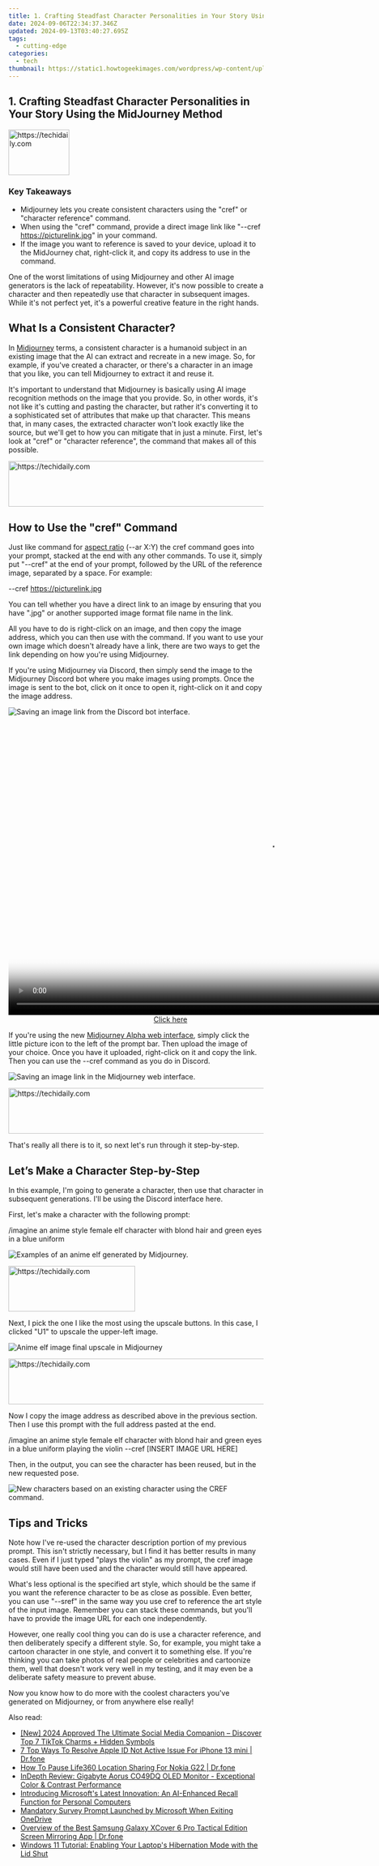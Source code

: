 ```yaml
---
title: 1. Crafting Steadfast Character Personalities in Your Story Using the MidJourney Method
date: 2024-09-06T22:34:37.346Z
updated: 2024-09-13T03:40:27.695Z
tags:
  - cutting-edge
categories:
  - tech
thumbnail: https://static1.howtogeekimages.com/wordpress/wp-content/uploads/2024/07/character-sheet-of-anime-fantasy-elf-warrior-seen-from-different-poses.png
---
```


## 1. Crafting Steadfast Character Personalities in Your Story Using the MidJourney Method

<!-- affiliate ads begin -->
<a href="https://aligracehair.sjv.io/c/5597632/2135393/19272" target="_top" id="2135393">
  <img src="//a.impactradius-go.com/display-ad/19272-2135393" border="0" alt="https://techidaily.com" width="120" height="90"/>
</a>
<img height="0" width="0" src="https://aligracehair.sjv.io/i/5597632/2135393/19272" style="position:absolute;visibility:hidden;" border="0" />
<!-- affiliate ads end -->

### Key Takeaways

* Midjourney lets you create consistent characters using the "cref" or "character reference" command.
* When using the "cref" command, provide a direct image link like "--cref https://picturelink.jpg" in your command.
* If the image you want to reference is saved to your device, upload it to the MidJourney chat, right-click it, and copy its address to use in the command.

 One of the worst limitations of using Midjourney and other AI image generators is the lack of repeatability. However, it's now possible to create a character and then repeatedly use that character in subsequent images. While it's not perfect yet, it's a powerful creative feature in the right hands.

##  What Is a Consistent Character?

 In [Midjourney](https://buynow-tips.techidaily.com/review-of-audews-portable-air-compressor-unmatched-portability-and-dependability/) terms, a consistent character is a humanoid subject in an existing image that the AI can extract and recreate in a new image. So, for example, if you've created a character, or there's a character in an image that you like, you can tell Midjourney to extract it and reuse it.

 It's important to understand that Midjourney is basically using AI image recognition methods on the image that you provide. So, in other words, it's not like it's cutting and pasting the character, but rather it's converting it to a sophisticated set of attributes that make up that character. This means that, in many cases, the extracted character won't look exactly like the source, but we'll get to how you can mitigate that in just a minute. First, let's look at "cref" or "character reference", the command that makes all of this possible.

<!-- affiliate ads begin -->
<a href="https://aidotcom.pxf.io/c/5597632/2134500/19576" target="_top" id="2134500">
  <img src="//a.impactradius-go.com/display-ad/19576-2134500" border="0" alt="https://techidaily.com" width="600" height="90"/>
</a>
<img height="0" width="0" src="https://aidotcom.pxf.io/i/5597632/2134500/19576" style="position:absolute;visibility:hidden;" border="0" />
<!-- affiliate ads end -->

##  How to Use the "cref" Command

 Just like command for [aspect ratio](https://youtube-lab.techidaily.com/gateway-to-youtube-entrepreneurship-the-best-10-easy-to-create-channels/) (--ar X:Y) the cref command goes into your prompt, stacked at the end with any other commands. To use it, simply put "--cref" at the end of your prompt, followed by the URL of the reference image, separated by a space. For example:

--cref https://picturelink.jpg
                    

 You can tell whether you have a direct link to an image by ensuring that you have ".jpg" or another supported image format file name in the link.

 All you have to do is right-click on an image, and then copy the image address, which you can then use with the command. If you want to use your own image which doesn't already have a link, there are two ways to get the link depending on how you're using Midjourney.

 If you're using Midjourney via Discord, then simply send the image to the Midjourney Discord bot where you make images using prompts. Once the image is sent to the bot, click on it once to open it, right-click on it and copy the image address.

![Saving an image link from the Discord bot interface.](https://static1.howtogeekimages.com/wordpress/wp-content/uploads/2024/07/saving-an-image-link-from-the-discord-bot-interface.png) 

<!-- affiliate ads begin -->
<span id="1155462">
					<video width="1024" height="576" style="cursor:pointer"
           poster="//a.impactradius-go.com/display-clicktoplayimage/1155462.png"
           onclick="if(!this.playClicked){this.play();this.setAttribute('controls',true);this.playClicked=true;}">
	   <source src="//a.impactradius-go.com/display-ad/14559-1155462">
	   <img src="//a.impactradius-go.com/display-clicktoplayimage/1155462.png" style="border: none; height: 100%; width: 100%; object-fit: contain">
	</video>
	<div style="width:640px;text-align:center"><a href="javascript:window.open(decodeURIComponent('https%3A%2F%2Fpropmoneyinc.pxf.io%2Fc%2F5597632%2F1155462%2F14559'), '_blank');void(0);">Click here</a></div>
</span>
<img height="0" width="0" src="https://imp.pxf.io/i/5597632/1155462/14559" style="position:absolute;visibility:hidden;" border="0" />
<!-- affiliate ads end -->

 If you're using the new [Midjourney Alpha web interface](https://vp-tips.techidaily.com/new-2024-approved-heaviest-lifting-uavs-the-definitive-top-10/), simply click the little picture icon to the left of the prompt bar. Then upload the image of your choice. Once you have it uploaded, right-click on it and copy the link. Then you can use the --cref command as you do in Discord.

![Saving an image link in the Midjourney web interface.](https://static1.howtogeekimages.com/wordpress/wp-content/uploads/2024/07/screenshot-2024-07-30-at-14-10-50.png) 

<!-- affiliate ads begin -->
<a href="https://appsumo.8odi.net/c/5597632/2123736/7443" target="_top" id="2123736">
  <img src="//a.impactradius-go.com/display-ad/7443-2123736" border="0" alt="https://techidaily.com" width="728" height="90"/>
</a>
<img height="0" width="0" src="https://appsumo.8odi.net/i/5597632/2123736/7443" style="position:absolute;visibility:hidden;" border="0" />
<!-- affiliate ads end -->

 That's really all there is to it, so next let's run through it step-by-step.

##  Let’s Make a Character Step-by-Step

 In this example, I'm going to generate a character, then use that character in subsequent generations. I'll be using the Discord interface here.

 First, let's make a character with the following prompt:

/imagine an anime style female elf character with blond hair and green eyes in a blue uniform

![Examples of an anime elf generated by Midjourney.](https://static1.howtogeekimages.com/wordpress/wp-content/uploads/2024/07/examples-of-an-anime-elf-generated-by-midjourney.png) 

<!-- affiliate ads begin -->
<a href="https://aligracehair.sjv.io/c/5597632/2115930/19272" target="_top" id="2115930">
  <img src="//a.impactradius-go.com/display-ad/19272-2115930" border="0" alt="https://techidaily.com" width="250" height="90"/>
</a>
<img height="0" width="0" src="https://aligracehair.sjv.io/i/5597632/2115930/19272" style="position:absolute;visibility:hidden;" border="0" />
<!-- affiliate ads end -->

 Next, I pick the one I like the most using the upscale buttons. In this case, I clicked "U1" to upscale the upper-left image.

![Anime elf image final upscale in Midjourney](https://static1.howtogeekimages.com/wordpress/wp-content/uploads/2024/07/screenshot-2024-07-30-at-14-13-03.png) 

<!-- affiliate ads begin -->
<a href="https://ephamedtechinc.pxf.io/c/5597632/2136624/26400" target="_top" id="2136624">
  <img src="//a.impactradius-go.com/display-ad/26400-2136624" border="0" alt="https://techidaily.com" width="728" height="90"/>
</a>
<img height="0" width="0" src="https://ephamedtechinc.pxf.io/i/5597632/2136624/26400" style="position:absolute;visibility:hidden;" border="0" />
<!-- affiliate ads end -->

 Now I copy the image address as described above in the previous section. Then I use this prompt with the full address pasted at the end.

/imagine an anime style female elf character with blond hair and green eyes in a blue uniform playing the violin --cref [INSERT IMAGE URL HERE]
                    

 Then, in the output, you can see the character has been reused, but in the new requested pose.

![New characters based on an existing character using the CREF command.](https://static1.howtogeekimages.com/wordpress/wp-content/uploads/2024/07/new-characters-based-on-an-existing-character-using-the-cref-command.png) 

##  Tips and Tricks

 Note how I've re-used the character description portion of my previous prompt. This isn't strictly necessary, but I find it has better results in many cases. Even if I just typed "plays the violin" as my prompt, the cref image would still have been used and the character would still have appeared.

 What's less optional is the specified art style, which should be the same if you want the reference character to be as close as possible. Even better, you can use "--sref" in the same way you use cref to reference the art style of the input image. Remember you can stack these commands, but you'll have to provide the image URL for each one independently.

 However, one really cool thing you can do is use a character reference, and then deliberately specify a different style. So, for example, you might take a cartoon character in one style, and convert it to something else. If you're thinking you can take photos of real people or celebrities and cartoonize them, well that doesn't work very well in my testing, and it may even be a deliberate safety measure to prevent abuse.

 Now you know how to do more with the coolest characters you've generated on Midjourney, or from anywhere else really!

<ins class="adsbygoogle"
     style="display:block"
     data-ad-format="autorelaxed"
     data-ad-client="ca-pub-7571918770474297"
     data-ad-slot="1223367746"></ins>

<ins class="adsbygoogle"
     style="display:block"
     data-ad-client="ca-pub-7571918770474297"
     data-ad-slot="8358498916"
     data-ad-format="auto"
     data-full-width-responsive="true"></ins>

<span class="atpl-alsoreadstyle">Also read:</span>
<div><ul>
<li><a href="https://tiktok-clips.techidaily.com/new-2024-approved-the-ultimate-social-media-companion-discover-top-7-tiktok-charms-plus-hidden-symbols/"><u>[New] 2024 Approved The Ultimate Social Media Companion – Discover Top 7 TikTok Charms + Hidden Symbols</u></a></li>
<li><a href="https://iphone-unlock.techidaily.com/7-top-ways-to-resolve-apple-id-not-active-issue-for-iphone-13-mini-drfone-by-drfone-ios/"><u>7 Top Ways To Resolve Apple ID Not Active Issue For iPhone 13 mini | Dr.fone</u></a></li>
<li><a href="https://location-social.techidaily.com/how-to-pause-life360-location-sharing-for-nokia-g22-drfone-by-drfone-virtual-android/"><u>How To Pause Life360 Location Sharing For Nokia G22 | Dr.fone</u></a></li>
<li><a href="https://hardware-tips.techidaily.com/indepth-review-gigabyte-aorus-co49dq-oled-monitor-exceptional-color-and-contrast-performance/"><u>InDepth Review: Gigabyte Aorus CO49DQ OLED Monitor - Exceptional Color & Contrast Performance</u></a></li>
<li><a href="https://some-skills.techidaily.com/introducing-microsofts-latest-innovation-an-ai-enhanced-recall-function-for-personal-computers/"><u>Introducing Microsoft's Latest Innovation: An AI-Enhanced Recall Function for Personal Computers</u></a></li>
<li><a href="https://some-skills.techidaily.com/mandatory-survey-prompt-launched-by-microsoft-when-exiting-onedrive/"><u>Mandatory Survey Prompt Launched by Microsoft When Exiting OneDrive</u></a></li>
<li><a href="https://screen-mirror.techidaily.com/overview-of-the-best-samsung-galaxy-xcover-6-pro-tactical-edition-screen-mirroring-app-drfone-by-drfone-android/"><u>Overview of the Best Samsung Galaxy XCover 6 Pro Tactical Edition Screen Mirroring App | Dr.fone</u></a></li>
<li><a href="https://some-skills.techidaily.com/windows-11-tutorial-enabling-your-laptops-hibernation-mode-with-the-lid-shut/"><u>Windows 11 Tutorial: Enabling Your Laptop's Hibernation Mode with the Lid Shut</u></a></li>
</ul></div>

